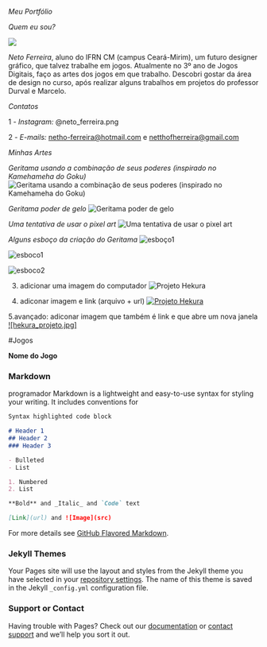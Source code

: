 *Meu Portfólio*

*Quem eu sou?*

![](perfil.jpeg) 

*Neto Ferreira*, aluno do IFRN CM (campus Ceará-Mirim), um futuro designer gráfico, que talvez trabalhe em jogos. Atualmente no 3º ano de Jogos Digitais, faço as artes dos jogos em que trabalho. Descobri gostar da área de design no curso, após realizar alguns trabalhos em projetos do professor Durval e Marcelo.   

*Contatos* 

1 - *Instagram:* @neto_ferreira.png

2 - *E-mails:* netho-ferreira@hotmail.com e netthofherreira@gmail.com

*Minhas Artes* 

*Geritama usando a combinação de seus poderes (inspirado no Kamehameha do Goku)*
![Geritama usando a combinação de seus poderes (inspirado no Kamehameha do Goku)](geritama_kamehameha.jpeg)

*Geritama poder de gelo*
![Geritama poder de gelo](geritama_poder.jpeg)

*Uma tentativa de usar o pixel art*
![Uma tentativa de usar o pixel art](geritama_pixel.jpeg)

*Alguns esboço da criação do Geritama*
![esboço1](geritama_tela.jpeg)

![esboco1](esboco1.jpeg)

![esboco2](esboco2.jpeg)

3. adicionar uma imagem do computador
![Projeto Hekura](hekura_projeto.jpg)

4. adiconar imagem e link (arquivo + url)
[![Projeto Hekura](hekura_projeto.jpg)](http://app.hacknplan.com)

5.avançado: adiconar imagem que também é link e que abre um nova janela 
<a href="http://app.hacknplan.com" target="_blank"> ![hekura_projeto.jpg] </a>

#Jogos 

**Nome do Jogo**


### Markdown

programador 
Markdown is a lightweight and easy-to-use syntax for styling your writing. It includes conventions for

```markdown
Syntax highlighted code block

# Header 1
## Header 2
### Header 3

- Bulleted
- List

1. Numbered
2. List

**Bold** and _Italic_ and `Code` text

[Link](url) and ![Image](src)
```

For more details see [GitHub Flavored Markdown](https://guides.github.com/features/mastering-markdown/).

### Jekyll Themes

Your Pages site will use the layout and styles from the Jekyll theme you have selected in your [repository settings](https://github.com/NetoFerreira/NetoFerreira.github.io/settings). The name of this theme is saved in the Jekyll `_config.yml` configuration file.

### Support or Contact

Having trouble with Pages? Check out our [documentation](https://help.github.com/categories/github-pages-basics/) or [contact support](https://github.com/contact) and we’ll help you sort it out.

